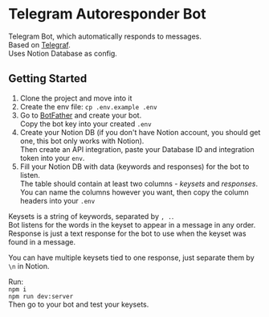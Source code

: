 # Telegram Autoresponder Bot

Telegram Bot, which automatically responds to messages.  
Based on [Telegraf](https://github.com/telegraf/telegraf).  
Uses Notion Database as config.

## Getting Started

1. Clone the project and move into it
2. Create the env file: `cp .env.example .env`
3. Go to [BotFather](https://t.me/botfather) and create your bot.  
Copy the bot key into your created `.env`
4. Create your Notion DB (if you don't have Notion account, you should get one, this bot only works with Notion).  
Then create an API integration, paste your Database ID and integration token into your `env`.
5. Fill your Notion DB with data (keywords and responses) for the bot to listen.  
The table should contain at least two columns - *keysets* and *responses*.  
You can name the columns however you want, then copy the column headers into your `.env`

Keysets is a string of keywords, separated by `, .`.  
Bot listens for the words in the keyset to appear in a message in any order.  
Response is just a text response for the bot to use when the keyset was found in a message.  

You can have multiple keysets tied to one response, just separate them by `\n` in Notion.

Run:  
`npm i`  
`npm run dev:server`  
Then go to your bot and test your keysets.
